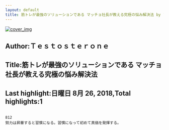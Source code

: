 ```yaml
---
layout: default
title: 筋トレが最強のソリューションである マッチョ社長が教える究極の悩み解決法 by Ｔｅｓｔｏｓｔｅｒｏｎｅ
---
```


[![cover_img](http://images-jp.amazon.com/images/P/B01M5BFOP2.09.MZZZZZZZ.jpg)](https://www.amazon.co.jp/dp/B01M5BFOP2)  
## Author:Ｔｅｓｔｏｓｔｅｒｏｎｅ  
## Title:筋トレが最強のソリューションである マッチョ社長が教える究極の悩み解決法  
## Last highlight:日曜日 8月 26, 2018,Total highlights:1  
```
  
812  
努力は昇華すると習慣になる。習慣になって初めて真価を発揮する。  
```